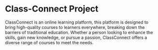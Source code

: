 # Class-Connect Project 

ClassConnect is an online learning platform, this platform is designed to bring high-quality courses to learners everywhere, breaking down the barriers of traditional education. Whether a person looking to enhance the skills, gain new knowledge, or pursue a passion, ClassConnect offers a diverse range of courses to meet the needs.
